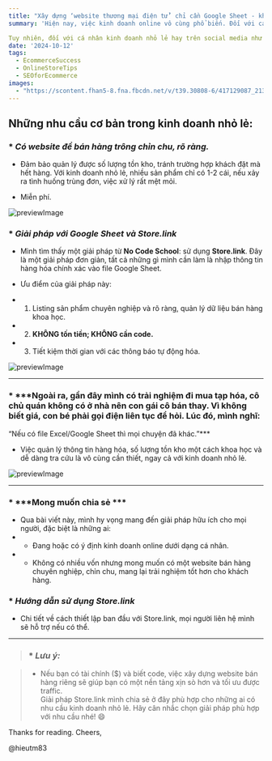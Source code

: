 ```yaml
---
title: "Xây dựng ‘website thương mại điện tử’ chỉ cần Google Sheet - không cần code!"
summary: 'Hiện nay, việc kinh doanh online vô cùng phổ biến. Đối với các nhãn hàng lớn hay doanh nghiệp 'giàu có' (có tài chính và nguồn vốn), việc đầu tư vào các sàn TMĐT hay website xịn sò cho kinh doanh có lẽ là chuyện không cần bàn cãi. 

Tuy nhiên, đối với cá nhân kinh doanh nhỏ lẻ hay trên social media như Facebook, Instagram, việc kinh doanh không mất phí trên sàn TMĐT có một số hạn chế nhất định, đặc biệt trong việc quản lý dữ liệu tồn kho. Điển hình là các shop second-hand với số lượng mặt hàng ít.'
date: '2024-10-12'
tags:
  - EcommerceSuccess
  - OnlineStoreTips
  - SEOforEcommerce
images:
  - "https://scontent.fhan5-8.fna.fbcdn.net/v/t39.30808-6/417129087_2139482649734460_5918909140515587364_n.jpg?_nc_cat=108&ccb=1-7&_nc_sid=aa7b47&_nc_eui2=AeGcBLnKQVZ_UtjFDeEPKr_6DrUkuZXTesEOtSS5ldN6wSv_meZdkpMQcut6UaU8mEaPa5UwkB8fkmbQ1ABFZTpt&_nc_ohc=-HOlF91u2FQQ7kNvgHE49yO&_nc_zt=23&_nc_ht=scontent.fhan5-8.fna&_nc_gid=ANa2mZ2WXJgdv2ZnIHQaa_i&oh=00_AYAgsj1-VVO9ZLhD1riCmEUKsuN_XFa5x7gFimvI9JGfqA&oe=6768105D"
---
```



## **Những nhu cầu cơ bản trong kinh doanh nhỏ lẻ:**


### * ***Có website để bán hàng trông chỉn chu, rõ ràng.***

  * Đảm bảo quản lý được số lượng tồn kho, tránh trường hợp khách đặt mà hết hàng. Với kinh doanh nhỏ lẻ, nhiều sản phẩm chỉ có 1-2 cái, nếu xảy ra tình huống trùng đơn, việc xử lý rất mệt mỏi.  

  * Miễn phí.  

![previewImage](https://scontent.fhan5-9.fna.fbcdn.net/v/t39.30808-6/415920573_2139483316401060_3138373891867646149_n.jpg?_nc_cat=110&ccb=1-7&_nc_sid=aa7b47&_nc_eui2=AeFSnjGMrsS5lO1qmD34foNhJ5xwo8kxRkwnnHCjyTFGTHBj8x7_CFBYSXat9_7YMkXRpdL86Gvo9O3Pk8Daknm5&_nc_ohc=-QWY2mhMZzMQ7kNvgEQBEn6&_nc_zt=23&_nc_ht=scontent.fhan5-9.fna&_nc_gid=AhzugaUb-61regRAVdxY6b_&oh=00_AYDEm8Vrxt6Ii2fGYW6ScJK9NvXhHMbSvhxs_eqrew4xNQ&oe=6767FF5C "Result")


### * ***Giải pháp với Google Sheet và Store.link***

  * Mình tìm thấy một giải pháp từ **No Code School**: sử dụng **Store.link**. Đây là một giải pháp đơn giản, tất cả những gì mình cần làm là nhập thông tin hàng hóa chính xác vào file Google Sheet.  

  * Ưu điểm của giải pháp này:
  * 1. Listing sản phẩm chuyên nghiệp và rõ ràng, quản lý dữ liệu bán hàng khoa học.  
  * 2. **KHÔNG tốn tiền; KHÔNG cần code.**  
  * 3. Tiết kiệm thời gian với các thông báo tự động hóa.  

![previewImage](https://scontent.fhan5-8.fna.fbcdn.net/v/t39.30808-6/415567116_2139461696403222_5685179756296292871_n.jpg?_nc_cat=108&ccb=1-7&_nc_sid=aa7b47&_nc_eui2=AeE3-9ezYYQ6Fw30WnPrLija-pnUWuflqCD6mdRa5-WoILKiPnbCm2s2OxXs-EFjBM9NFjMsttpU6qW_mVNK09y5&_nc_ohc=xM8qvLtb4usQ7kNvgGVMWT_&_nc_zt=23&_nc_ht=scontent.fhan5-8.fna&_nc_gid=A-P1YOAAuVcv_JErVoln1nC&oh=00_AYCZXcTVRXSmToQeU969v1rXXyOeDPkPaF3FzlpwSF04iA&oe=6768035B "Result")


---


### * ***Ngoài ra, gần đây mình có trải nghiệm đi mua tạp hóa, cô chủ quán không có ở nhà nên con gái cô bán thay. Vì không biết giá, con bé phải gọi điện liên tục để hỏi. Lúc đó, mình nghĩ:  
“Nếu có file Excel/Google Sheet thì mọi chuyện đã khác.”*** 


  * Việc quản lý thông tin hàng hóa, số lượng tồn kho một cách khoa học và dễ dàng tra cứu là vô cùng cần thiết, ngay cả với kinh doanh nhỏ lẻ.  

![previewImage](https://scontent.fhan5-2.fna.fbcdn.net/v/t39.30808-6/417154596_2139461783069880_3970504878749108233_n.jpg?_nc_cat=102&ccb=1-7&_nc_sid=aa7b47&_nc_eui2=AeGa_Py0lh8mj_dtekGdG4nH5nKcmITpNhbmcpyYhOk2FkatOyaeUUDzsXMnryjfM7iAJRh5zddoLKBf2a7rE7kE&_nc_ohc=r_-LvFFSJYYQ7kNvgH7X1ca&_nc_zt=23&_nc_ht=scontent.fhan5-2.fna&_nc_gid=Ak2J32pa6OWd7apKa6h22Sr&oh=00_AYA9Hbzw0ZzgpmOZRVEkJDtv-I8zB6hi7gTWlSS9Ozuhsg&oe=67681312 "Result")


---


### * ***Mong muốn chia sẻ *** 

  * Qua bài viết này, mình hy vọng mang đến giải pháp hữu ích cho mọi người, đặc biệt là những ai:
  * - Đang hoặc có ý định kinh doanh online dưới dạng cá nhân.  
  * - Không có nhiều vốn nhưng mong muốn có một website bán hàng chuyên nghiệp, chỉn chu, mang lại trải nghiệm tốt hơn cho khách hàng.  


### * ***Hướng dẫn sử dụng Store.link*** 

  * Chi tiết về cách thiết lập ban đầu với Store.link, mọi người liên hệ mình sẽ hỗ trợ nếu có thể.


---


> ### * ***Lưu ý:***

>   * Nếu bạn có tài chính ($) và biết code, việc xây dựng website bán hàng riêng sẽ giúp bạn có một nền tảng xịn sò hơn và tối ưu được traffic.  
Giải pháp Store.link mình chia sẻ ở đây phù hợp cho những ai có nhu cầu kinh doanh nhỏ lẻ. Hãy cân nhắc chọn giải pháp phù hợp với nhu cầu nhé! :smile: 



Thanks for reading. Cheers,

@hieutm83

